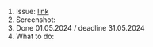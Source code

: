 1. Issue: [link](https://github.com/)
2. Screenshot:
3. Done 01.05.2024 / deadline 31.05.2024
4. What to do:
